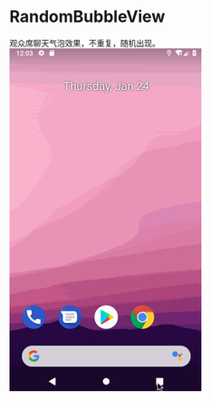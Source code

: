 # RandomBubbleView
观众席聊天气泡效果，不重复，随机出现。
![Image text](https://github.com/gumingwei/RandomBubbleView/blob/master/app/preview.gif)
